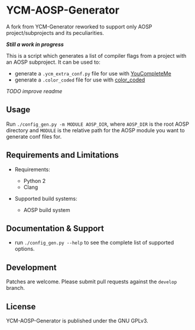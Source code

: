# YCM-AOSP-Generator
A fork from YCM-Generator reworked to support only AOSP project/subprojects and its peculiarities.


_**Still a work in progress**_

This is a script which generates a list of compiler flags from a project with an AOSP subproject. It can be used to:

* generate a ```.ycm_extra_conf.py``` file for use with [YouCompleteMe](https://github.com/Valloric/YouCompleteMe)
* generate a ```.color_coded``` file for use with [color_coded](https://github.com/jeaye/color_coded)


_TODO improve readme_

## Usage
Run ```./config_gen.py -m MODULE AOSP_DIR```, where ```AOSP_DIR``` is the root AOSP directory and ```MODULE``` is the relative path
for the AOSP module you want to generate conf files for.

## Requirements and Limitations
* Requirements:
    + Python 2
    + Clang

* Supported build systems:
    + AOSP build system

## Documentation & Support
* run ```./config_gen.py --help``` to see the complete list of supported options.

## Development
Patches are welcome. Please submit pull requests against the ```develop``` branch.

## License
YCM-AOSP-Generator is published under the GNU GPLv3.

